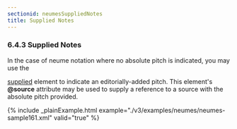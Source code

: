 ```yaml
---
sectionid: neumesSuppliedNotes
title: Supplied Notes
---
```



<h3 id="neumesSuppliedNotes">
   <span class="headingNumber">6.4.3</span>
   <span class="head">Supplied Notes</span>
</h3>
In the case of neume notation where no absolute pitch is indicated, you may use the

<a class="link_odd_elementSpec" href="/v3/elements/supplied">supplied</a> element to indicate an editorially-added pitch. This element's
**@source** attribute may be used to supply a reference to a source with the
absolute pitch provided.


{% include _plainExample.html example="./v3/examples/neumes/neumes-sample161.xml" valid="true" %}

